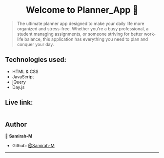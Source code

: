 <h1 align="center">Welcome to Planner_App 👋</h1>
<p>
</p>

>  The ultimate planner app designed to make your daily life more organized and stress-free. Whether you're a busy professional, a student managing assignments, or someone striving for better work-life balance, this application has everything you need to plan and conquer your day.

## Technologies used:
- HTML & CSS
- JavaScript
- jQuery
- Day.js

## Live link:
```

```

## Author

👤 **Samirah-M**

* Github: [@Samirah-M](https://github.com/Samirah-M)

***
